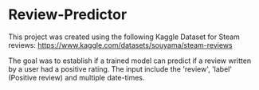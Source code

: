 # Review-Predictor

This project was created using the following Kaggle Dataset for Steam reviews: https://www.kaggle.com/datasets/souyama/steam-reviews

The goal was to establish if a trained model can predict if a review written by a user had a positive rating. The input include the 'review', 'label' (Positive review) and multiple date-times.
